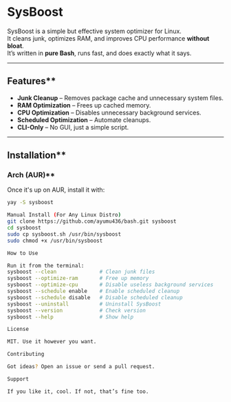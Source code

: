 # SysBoost  

SysBoost is a simple but effective system optimizer for Linux.  
It cleans junk, optimizes RAM, and improves CPU performance **without bloat**.  
It’s written in **pure Bash**, runs fast, and does exactly what it says.  

---

##  Features**  
- **Junk Cleanup** – Removes package cache and unnecessary system files.  
- **RAM Optimization** – Frees up cached memory.  
- **CPU Optimization** – Disables unnecessary background services.  
- **Scheduled Optimization** – Automate cleanups.  
- **CLI-Only** – No GUI, just a simple script.  

---

##  Installation**  

###  Arch (AUR)**  
Once it's up on AUR, install it with:  
```sh
yay -S sysboost

Manual Install (For Any Linux Distro)
git clone https://github.com/ayumu436/bash.git sysboost
cd sysboost
sudo cp sysboost.sh /usr/bin/sysboost
sudo chmod +x /usr/bin/sysboost

How to Use

Run it from the terminal:
sysboost --clean              # Clean junk files  
sysboost --optimize-ram       # Free up memory  
sysboost --optimize-cpu       # Disable useless background services  
sysboost --schedule enable    # Enable scheduled cleanup  
sysboost --schedule disable   # Disable scheduled cleanup  
sysboost --uninstall          # Uninstall SysBoost  
sysboost --version            # Check version  
sysboost --help               # Show help  

License

MIT. Use it however you want.

Contributing

Got ideas? Open an issue or send a pull request.

Support

If you like it, cool. If not, that’s fine too.
